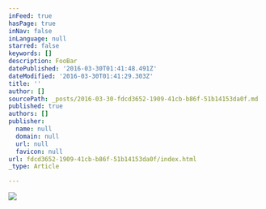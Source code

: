 ```yaml
---
inFeed: true
hasPage: true
inNav: false
inLanguage: null
starred: false
keywords: []
description: FooBar
datePublished: '2016-03-30T01:41:48.491Z'
dateModified: '2016-03-30T01:41:29.303Z'
title: ''
author: []
sourcePath: _posts/2016-03-30-fdcd3652-1909-41cb-b86f-51b14153da0f.md
published: true
authors: []
publisher:
  name: null
  domain: null
  url: null
  favicon: null
url: fdcd3652-1909-41cb-b86f-51b14153da0f/index.html
_type: Article

---
```

![](https://the-grid-user-content.s3-us-west-2.amazonaws.com/80451708-ab85-476a-9a7d-332be5ebe5ae.jpg)
